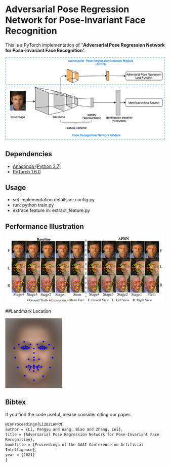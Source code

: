Adversarial Pose Regression Network for Pose-Invariant Face Recognition
====


This is a PyTorch implementation of "**Adversarial Pose Regression Network for Pose-Invariant Face Recognition**".

![image](https://github.com/pengyuLPY/Adversarial-Pose-Regression-Network-for-Pose-Invariant-Face-Recognitions/blob/master/imgs/pipeline.png)


## Dependencies
* [Anaconda (Python 3.7)](https://www.anaconda.com/download/)
* [PyTorch 1.6.0](http://pytorch.org/)


## Usage
* set implementation details in: config.py
* run: python train.py
* extrace feature in: extract_feature.py

## Performance Illustration

![image](https://github.com/pengyuLPY/Adversarial-Pose-Regression-Network-for-Pose-Invariant-Face-Recognitions/blob/master/imgs/illustration.png)

##Landmark Location

![image](https://github.com/pengyuLPY/Adversarial-Pose-Regression-Network-for-Pose-Invariant-Face-Recognitions/blob/master/imgs/mean_face.png)


## Bibtex

If you find the code useful, please consider citing our paper:
```
@InProceedings{Li2021APRN,
author = {Li, Pengyu and Wang, Biao and Zhang, Lei},
title = {Adversarial Pose Regression Network for Pose-Invariant Face Recognition},
booktitle = {Proceedings of the AAAI Conference on Artificial Intelligence},
year = {2021}
}
```
